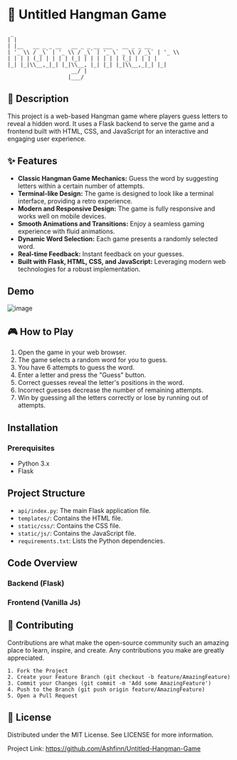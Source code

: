 # 🎉 Untitled Hangman Game

```
 _                                             
| |                                            
| |__   __ _ _ __   __ _ _ __ ___   __ _ _ __  
| '_ \\ / _\` | '_ \\ / _\` | '_ \` _ \\ / _\` | '_ \\ 
| | | | (_| | | | | (_| | | | | | | (_| | | | |
|_| |_|\\__,_|_| |_|\\__, |_| |_| |_|\\__,_|_| |_|
                    __/ |                      
                   |___/    
```

## 📝 Description

This project is a web-based Hangman game where players guess letters to reveal a hidden word. It uses a Flask backend to serve the game and a frontend built with HTML, CSS, and JavaScript for an interactive and engaging user experience.

## ✨ Features

- **Classic Hangman Game Mechanics:** Guess the word by suggesting letters within a certain number of attempts.
- **Terminal-like Design:** The game is designed to look like a terminal interface, providing a retro experience.
- **Modern and Responsive Design:** The game is fully responsive and works well on mobile devices.
- **Smooth Animations and Transitions:** Enjoy a seamless gaming experience with fluid animations.
- **Dynamic Word Selection:** Each game presents a randomly selected word.
- **Real-time Feedback:** Instant feedback on your guesses.
- **Built with Flask, HTML, CSS, and JavaScript:** Leveraging modern web technologies for a robust implementation.
  
## Demo

![image](https://github.com/Ashfinn/Untitled-Hangman-Game/assets/112419917/c815ed6b-0b17-4d62-975a-1406ac86c58c)

## 🎮 How to Play

1. Open the game in your web browser.
2. The game selects a random word for you to guess.
3. You have 6 attempts to guess the word.
4. Enter a letter and press the "Guess" button.
5. Correct guesses reveal the letter's positions in the word.
6. Incorrect guesses decrease the number of remaining attempts.
7. Win by guessing all the letters correctly or lose by running out of attempts.
   
## Installation

### Prerequisites

- Python 3.x
- Flask

## Project Structure

- `api/index.py`: The main Flask application file.
- `templates/`: Contains the HTML file.
- `static/css/`: Contains the CSS file.
- `static/js/`: Contains the JavaScript file.
- `requirements.txt`: Lists the Python dependencies.

## Code Overview

### Backend (Flask) 
### Frontend (Vanilla Js)

## 🤝 Contributing

Contributions are what make the open-source community such an amazing place to learn, inspire, and create. Any contributions you make are greatly appreciated.

    1. Fork the Project
    2. Create your Feature Branch (git checkout -b feature/AmazingFeature)
    3. Commit your Changes (git commit -m 'Add some AmazingFeature')
    4. Push to the Branch (git push origin feature/AmazingFeature)
    5. Open a Pull Request

## 📜 License

Distributed under the MIT License. See LICENSE for more information.

Project Link: https://github.com/Ashfinn/Untitled-Hangman-Game
